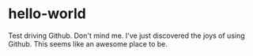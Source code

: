 # hello-world
Test driving Github. Don't mind me.
I've just discovered the joys of using Github. This seems like an awesome place to be.

